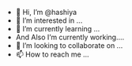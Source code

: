 - 👋 Hi, I’m @hashiya
- 👀 I’m interested in ...
- 🌱 I’m currently learning ...
-    And Also I’m currently working....
- 💞️ I’m looking to collaborate on ...
- 📫 How to reach me ...

<!---
hashi-d/hashi-d is a ✨ special ✨ repository because its `README.md` (this file) appears on your GitHub profile.
You can click the Preview link to take a look at your changes.
--->
